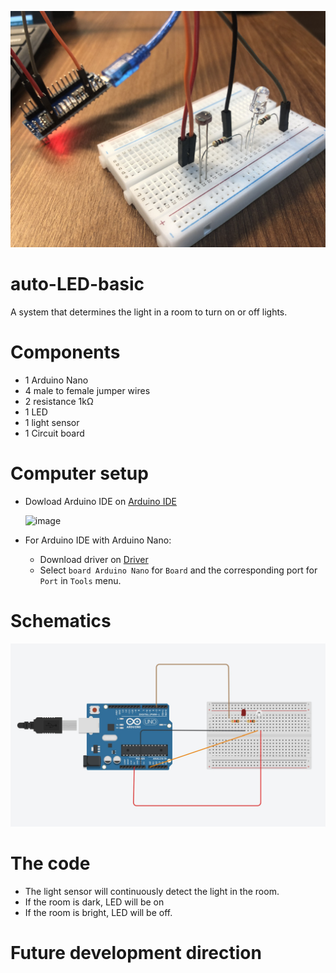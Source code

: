 <p align="center">
  <img src="https://github.com/Puda14/auto-LED-basic/blob/main/schematics/Schematics.jpg" />
</p>

# auto-LED-basic

A system that determines the light in a room to turn on or off lights. 

# Components

- 1 Arduino Nano
- 4 male to female jumper wires
- 2 resistance 1kΩ
- 1 LED
- 1 light sensor
- 1 Circuit board

# Computer setup

- Dowload Arduino IDE on [Arduino IDE](https://www.arduino.cc/en/software)

    ![image](https://user-images.githubusercontent.com/86721208/171421580-ddb0f377-652e-415c-a952-377a8b33848d.png)
- For Arduino IDE with Arduino Nano:
  - Download driver on [Driver](https://resources.stdio.vn/content/article/5ef62159c3c65d69bbced897/resources/res-1597034626-1597034626406.zip) 
  - Select `board Arduino Nano` for `Board` and the corresponding port for `Port` in `Tools` menu.

# Schematics

<p align="center">
  <img src="https://github.com/Puda14/auto-LED-basic/blob/main/schematics/Schematics.png" />
</p>

# The code

- The light sensor will continuously detect the light in the room.
 - If the room is dark, LED will be on
 - If the room is bright, LED will be off.

# Future development direction

